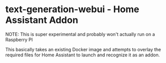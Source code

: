 # text-generation-webui - Home Assistant Addon
NOTE: This is super experimental and probably won't actually run on a Raspberry PI

This basically takes an existing Docker image and attempts to overlay the required files for Home Assistant to launch and recognize it as an addon.